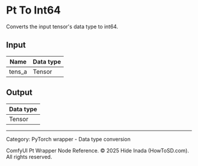 # Pt To Int64
Converts the input tensor's data type to int64.

## Input
| Name | Data type |
|---|---|
| tens_a | Tensor |

## Output
| Data type |
|---|
| Tensor |

<HR>
Category: PyTorch wrapper - Data type conversion

ComfyUI Pt Wrapper Node Reference. © 2025 Hide Inada (HowToSD.com). All rights reserved.
